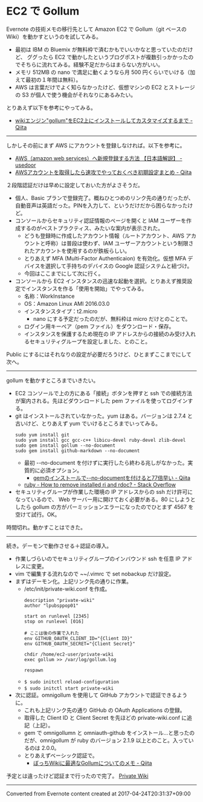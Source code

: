 # EC2 で Gollum
Evernote の技術メモの移行先として Amazon EC2 で Gollum（git ベースの Wiki）を動かすというのを試してみる。
* 最初は IBM の Bluemix が無料枠で済むかもでいいかなと思っていたのだけど、
ググったら EC2 で動かしたというブログポストが複数引っかかったのでそちらに流れてみる。経験不足だからはまらない方がいい。
* メモリ 512MB の nano で満足に動くようなら月 500 円くらいでいける（加えて最初の１年間は無料）。
* AWS は言葉だけでよく知らなかったけど、仮想マシンの EC2 とストレージの S3 が個人で使う機会がそれなりにあるみたい。

とりあえず以下を参考にやってみる。
* [wikiエンジン"gollum"をEC2上にインストールしてカスタマイズするまで - Qiita](http://qiita.com/shohei1913/items/9498fbd9d9e2c5b97c2c)

---

しかしその前にまず AWS にアカウントを登録しなければ。以下を参考に。
* [AWS（amazon web services）へ新規登録する方法 【日本語解説】 - usedoor](http://usedoor.jp/howto/web/aws/amazon-web-services-touroku/)
* [AWSアカウントを取得したら速攻でやっておくべき初期設定まとめ - Qiita](http://qiita.com/tmknom/items/303db2d1d928db720888)

２段階認証だけは早めに設定しておいた方がよさそうだ。
* 個人、Basic プランで登録完了。概ねひとつめのリンク先の通りだったが、自動音声は英語だった。PINを入力して、というだけだから困らなかったけど。
* コンソールからセキュリティ認証情報のページを開くと
IAM ユーザーを作成するのがベストプラクティス、みたいな案内が表示された。
    + どうも登録時に作成したアカウント情報（ルートアカウント、AWS アカウントと呼称）は普段は使わず、IAM ユーザーアカウントという制限されたアカウントを使用するのが鉄板らしい。
    + とりあえず MFA (Multi-Factor Authenticaion) を有効化。仮想 MFA デバイスを選択して手持ちのデバイスの Google 認証システムと紐づけ。
    + 今回はここまでにして次に行く。
* コンソールから EC2 インスタンスの迅速な起動を選択。とりあえず推奨設定でインスタンスを作る「使用を開始」でやってみる。
    + 名称：WorkInstance
    + OS：Amazon Linux AMI 2016.03.0
    + インスタンスタイプ：t2.micro
        - nano にする予定だったのだが、無料枠は micro だけとのことで。
    + ログイン用キーペア（pem ファイル）をダウンロード・保存。
    + インスタンスを保護するため現在の IP アドレスからの接続のみ受け入れるセキュリティグループを設定しました、とのこと。

Public にするにはそれなりの設定が必要だろうけど、ひとまずここまでにして次へ。

---

gollum を動かすところまでいきたい。
* EC2 コンソールで上の方にある「接続」ボタンを押すと ssh での接続方法が案内される。先ほどダウンロードした pem ファイルを使ってログインする。
* git はインストールされていなかった。yum はある。バージョンは 2.7.4 と古いけど、とりあえず yum でいけるところまでいってみる。
  ```
  sudo yum install git
  sudo yum install gcc gcc-c++ libicu-devel ruby-devel zlib-devel
  sudo gem install gollum --no-document
  sudo gem install github-markdown --no-document
  ```
    + 最初 --no-document を付けずに実行したら終わる兆しがなかった。実質的に必須オプション。
        - [gemのインストールで--no-documentを付けると77倍早い - Qiita](http://qiita.com/ginpei/items/49f2c749c2b12098718e)
    + [ruby - How to remove installed ri and rdoc? - Stack Overflow](http://stackoverflow.com/questions/2941005/how-to-remove-installed-ri-and-rdoc)
* セキュリティグループが作業した環境の IP アドレスからの ssh だけ許可になっているので、
Web サーバー用に開けておく必要がある。80 にしようとしたら gollum の方がパーミッションエラーになったのでひとまず 4567 を空けて試行。OK。

時間切れ。動かすことはできた。

---

続き。デーモンで動作させる＋認証の導入。
* 作業しづらいのでセキュリティグループのインバウンド ssh を任意 IP アドレスに変更。
* vim で編集する流れなので ~~/.vimrc で set nobackup だけ設定。
* まずはデーモン化。上記リンク先の通りに作業。
    + /etc/init/private-wiki.conf を作成。
      ```
      description "private-wiki"
      author "lpubsppop01"
      
      start on runlevel [2345]
      stop on runlevel [016]
      
      # ここは後の作業で入れた
      env GITHUB_OAUTH_CLIENT_ID="{Client ID}"
      env GITHUB_OAUTH_SECRET="{Client Secret}"
      
      chdir /home/ec2-user/private-wiki
      exec gollum >> /var/log/gollum.log
      
      respawn
      ```
    + `$ sudo initctl reload-configuration`
    + `$ sudo initctl start private-wiki`
* 次に認証。omnigollum を使用して GitHub アカウントで認証できるように。
    + これも上記リンク先の通り GitHub の OAuth Applications の登録。
    + 取得した Client ID と Client Secret を先ほどの private-wiki.conf に追記（上記）。
    + gem で omnigollumn と omniauth-github をインストール…と思ったのだが、omnigollum が ruby のバージョン 2.1.9 以上とのこと。入っているのは 2.0.0。
    + とりあえずベーシック認証で。
        - [ぼっちWikiに最適なGollumについてのメモ - Qiita](http://qiita.com/tatzyr/items/5ea6328719d72135c6c3)

予定とは違ったけど認証まで行ったので完了。
[Private Wiki](http://ec2-54-68-5-251.us-west-2.compute.amazonaws.com:4567)

------------------------------------------------------------------------

Converted from Evernote content created at 2017-04-24T20:31:37+09:00
